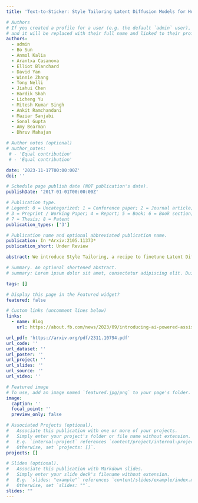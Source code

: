 ```yaml
---
title: 'Text-to-Sticker: Style Tailoring Latent Diffusion Models for Human Expression'

# Authors
# If you created a profile for a user (e.g. the default `admin` user), write the username (folder name) here
# and it will be replaced with their full name and linked to their profile.
authors:
  - admin
  - Bo Sun
  - Anmol Kalia
  - Arantxa Casanova
  - Elliot Blanchard
  - David Yan
  - Winnie Zhang
  - Tony Nelli
  - Jiahui Chen
  - Hardik Shah
  - Licheng Yu
  - Mitesh Kumar Singh
  - Ankit Ramchandani
  - Maziar Sanjabi
  - Sonal Gupta
  - Amy Bearman
  - Dhruv Mahajan

# Author notes (optional)
# author_notes:
 # - 'Equal contribution'
 # - 'Equal contribution'

date: '2023-11-17T00:00:00Z'
doi: ''

# Schedule page publish date (NOT publication's date).
publishDate: '2017-01-01T00:00:00Z'

# Publication type.
# Legend: 0 = Uncategorized; 1 = Conference paper; 2 = Journal article;
# 3 = Preprint / Working Paper; 4 = Report; 5 = Book; 6 = Book section;
# 7 = Thesis; 8 = Patent
publication_types: ['3']

# Publication name and optional abbreviated publication name.
publication: In *Arxiv:2105.11373*
publication_short: Under Review

abstract: We introduce Style Tailoring, a recipe to finetune Latent Diffusion Models (LDMs) in a distinct domain with high visual quality, prompt alignment and scene diversity. We choose sticker image generation as the target domain, as the images significantly differ from photorealistic samples typically generated by large-scale LDMs. We start with a competent text-to-image model, like Emu, and show that relying on prompt engineering with a photorealistic model to generate stickers leads to poor prompt alignment and scene diversity. To overcome these drawbacks, we first finetune Emu on millions of sticker-like images collected using weak supervision to elicit diversity. Next, we curate human-in-the-loop (HITL) Alignment and Style datasets from model generations, and finetune to improve prompt alignment and style alignment respectively. Sequential finetuning on these datasets poses a tradeoff between better style alignment and prompt alignment gains. To address this tradeoff, we propose a novel fine-tuning method called Style Tailoring, which jointly fits the content and style distribution and achieves best tradeoff. Evaluation results show our method improves visual quality by 14%, prompt alignment by 16.2% and scene diversity by 15.3%, compared to prompt engineering the base Emu model for stickers generation.

# Summary. An optional shortened abstract.
# summary: Lorem ipsum dolor sit amet, consectetur adipiscing elit. Duis posuere tellus ac convallis placerat. Proin tincidunt magna sed ex sollicitudin condimentum.

tags: []

# Display this page in the Featured widget?
featured: false

# Custom links (uncomment lines below)
links:
  - name: Blog
    url: https://about.fb.com/news/2023/09/introducing-ai-powered-assistants-characters-and-creative-tools/

url_pdf: 'https://arxiv.org/pdf/2311.10794.pdf'
url_code: ''
url_dataset: ''
url_poster: ''
url_project: ''
url_slides: ''
url_source: ''
url_video: ''

# Featured image
# To use, add an image named `featured.jpg/png` to your page's folder.
image:
  caption: ''
  focal_point: ''
  preview_only: false

# Associated Projects (optional).
#   Associate this publication with one or more of your projects.
#   Simply enter your project's folder or file name without extension.
#   E.g. `internal-project` references `content/project/internal-project/index.md`.
#   Otherwise, set `projects: []`.
projects: []

# Slides (optional).
#   Associate this publication with Markdown slides.
#   Simply enter your slide deck's filename without extension.
#   E.g. `slides: "example"` references `content/slides/example/index.md`.
#   Otherwise, set `slides: ""`.
slides: ""
---
```

